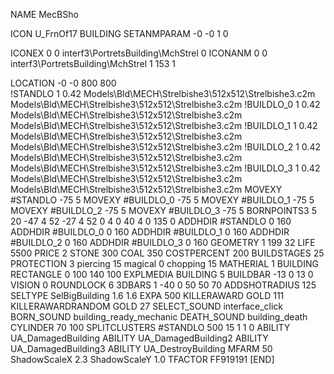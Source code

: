 NAME MecBSho

ICON U_FrnOf17
BUILDING
SETANMPARAM -0 -0 1 0

ICONEX 0 0 interf3\PortretsBuilding\MchStrel 0
ICONANM 0 0 interf3\PortretsBuilding\MchStrel 1 153 1

LOCATION -0 -0 800 800                       
!STANDLO      1 0.42 Models\Bld\MECH\Strelbishe3\512x512\Strelbishe3.c2m Models\Bld\MECH\Strelbishe3\512x512\Strelbishe3.c2m
!BUILDLO_0    1 0.42 Models\Bld\MECH\Strelbishe3\512x512\Strelbishe3.c2m Models\Bld\MECH\Strelbishe3\512x512\Strelbishe3.c2m
!BUILDLO_1    1 0.42 Models\Bld\MECH\Strelbishe3\512x512\Strelbishe3.c2m Models\Bld\MECH\Strelbishe3\512x512\Strelbishe3.c2m
!BUILDLO_2    1 0.42 Models\Bld\MECH\Strelbishe3\512x512\Strelbishe3.c2m Models\Bld\MECH\Strelbishe3\512x512\Strelbishe3.c2m
!BUILDLO_3    1 0.42 Models\Bld\MECH\Strelbishe3\512x512\Strelbishe3.c2m Models\Bld\MECH\Strelbishe3\512x512\Strelbishe3.c2m
MOVEXY #STANDLO   -75 5
MOVEXY #BUILDLO_0 -75 5
MOVEXY #BUILDLO_1 -75 5
MOVEXY #BUILDLO_2 -75 5
MOVEXY #BUILDLO_3 -75 5
BORNPOINTS3 5  20 -47 4   52 -27 4    52 0 4   0 40 4   0 135 0
ADDHDIR #STANDLO 0 160
ADDHDIR #BUILDLO_0 0 160
ADDHDIR #BUILDLO_1 0 160
ADDHDIR #BUILDLO_2 0 160
ADDHDIR #BUILDLO_3 0 160
GEOMETRY 1 199 32
LIFE     5500
PRICE 2 STONE 300 COAL 350
COSTPERCENT 200
BUILDSTAGES 25
PROTECTION 3 piercing 15 magical 0 chopping 15
MATHERIAL 1 BUILDING
RECTANGLE    0 100 140 100
EXPLMEDIA BUILDING 5
BUILDBAR -13 0 13 0
VISION 0
ROUNDLOCK 6
3DBARS 1 -40 0 50 50 70
ADDSHOTRADIUS 125
SELTYPE SelBigBuilding 1.6 1.6
EXPA 500
KILLERAWARD             GOLD 111
KILLERAWARDRANDOM       GOLD 27
SELECT_SOUND interface_click
BORN_SOUND building_ready_mechanic
DEATH_SOUND building_death
CYLINDER 70 100
SPLITCLUSTERS #STANDLO 500 15 1 1 0
ABILITY UA_DamagedBuilding
ABILITY UA_DamagedBuilding2
ABILITY UA_DamagedBuilding3
ABILITY UA_DestroyBuilding
MFARM 50
ShadowScaleX 2.3
ShadowScaleY 1.0
TFACTOR FF919191
[END]
